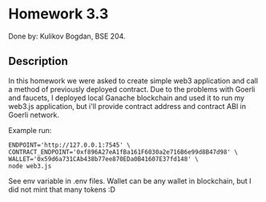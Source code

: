 
# Homework 3.3

Done by: Kulikov Bogdan, BSE 204.

## Description
In this homework we were asked to create simple web3 application and call a method of previously deployed contract.
Due to the problems with Goerli and faucets, I deployed local Ganache blockchain and used it to run my web3.js application, but i'll provide contract address and contract ABI in Goerli network.

Example run:
```(bash)
ENDPOINT='http://127.0.0.1:7545' \
CONTRACT_ENDPOINT='0xf896A27eA1fBa161F6030a2e716B6e99d8B47d98' \
WALLET='0x59d6a731CAb438b77ee870EDa0B41607E37fd148' \
node web3.js
```

See env variable in .env files. Wallet can be any wallet in blockchain, but I did not mint that many tokens :D